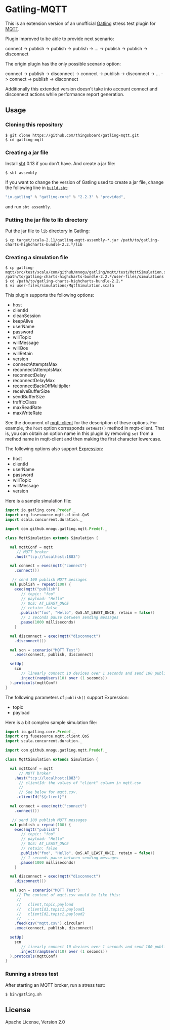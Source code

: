 # Gatling-MQTT

This is an extension version of an unofficial [Gatling](http://gatling.io/) stress test plugin
for [MQTT](http://mqtt.org/).

Plugin improved to be able to provide next scenario:

connect -> publish -> publish -> publish -> ... -> publish -> publish -> disconnect

The origin plugin has the only possible scenario option:

connect -> publish -> disconnect -> connect -> publish -> disconnect -> ... -> connect -> publish -> disconnect

Additionally this extended version doesn't take into account connect and disconnect actions while performance report generation.


## Usage

### Cloning this repository

    $ git clone https://github.com/thingsboard/gatling-mqtt.git
    $ cd gatling-mqtt

### Creating a jar file

Install [sbt](http://www.scala-sbt.org/) 0.13 if you don't have.
And create a jar file:

    $ sbt assembly

If you want to change the version of Gatling used to create a jar file,
change the following line in [`build.sbt`](build.sbt):

```scala
"io.gatling" % "gatling-core" % "2.2.3" % "provided",
```

and run `sbt assembly`.

### Putting the jar file to lib directory

Put the jar file to `lib` directory in Gatling:

    $ cp target/scala-2.11/gatling-mqtt-assembly-*.jar /path/to/gatling-charts-highcharts-bundle-2.2.*/lib

###  Creating a simulation file

    $ cp gatling-mqtt/src/test/scala/com/github/mnogu/gatling/mqtt/test/MqttSimulation.scala /path/to/gatling-charts-highcharts-bundle-2.2.*/user-files/simulations
    $ cd /path/to/gatling-charts-highcharts-bundle-2.2.*
    $ vi user-files/simulations/MqttSimulation.scala

This plugin supports the following options:

* host
* clientId
* cleanSession
* keepAlive
* userName
* password
* willTopic
* willMessage
* willQos
* willRetain
* version
* connectAttemptsMax
* reconnectAttemptsMax
* reconnectDelay
* reconnectDelayMax
* reconnectBackOffMultiplier
* receiveBufferSize
* sendBufferSize
* trafficClass
* maxReadRate
* maxWriteRate

See the document of [mqtt-client](https://github.com/fusesource/mqtt-client)
for the description of these options.
For example, the `host` option corresponds `setHost()` method in mqtt-client.
That is, you can obtain an option name in this plugin
by removing `set` from a method name in mqtt-client
and then making the first character lowercase.

The following options also support [Expression](http://gatling.io/docs/2.2.3/session/expression_el.html):

* host
* clientId
* userName
* password
* willTopic
* willMessage
* version

Here is a sample simulation file:

```scala
import io.gatling.core.Predef._
import org.fusesource.mqtt.client.QoS
import scala.concurrent.duration._

import com.github.mnogu.gatling.mqtt.Predef._

class MqttSimulation extends Simulation {

  val mqttConf = mqtt
     // MQTT broker
    .host("tcp://localhost:1883")

  val connect = exec(mqtt("connect")
    .connect())

   // send 100 publish MQTT messages
  val publish = repeat(100) {
    exec(mqtt("publish")
       // topic: "foo"
       // payload: "Hello"
       // QoS: AT_LEAST_ONCE
       // retain: false
      .publish("foo", "Hello", QoS.AT_LEAST_ONCE, retain = false))
       // 1 seconds pause between sending messages
      .pause(1000 milliseconds)
    }

  val disconnect = exec(mqtt("disconnect")
    .disconnect())

  val scn = scenario("MQTT Test")
    .exec(connect, publish, disconnect)

  setUp(
    scn
       // linearly connect 10 devices over 1 seconds and send 100 publish messages
      .inject(rampUsers(10) over (1 seconds))
  ).protocols(mqttConf)
}
```

The following parameters of `publish()` support Expression:

* topic
* payload

Here is a bit complex sample simulation file:

```scala
import io.gatling.core.Predef._
import org.fusesource.mqtt.client.QoS
import scala.concurrent.duration._

import com.github.mnogu.gatling.mqtt.Predef._

class MqttSimulation extends Simulation {

  val mqttConf = mqtt
      // MQTT broker
    .host("tcp://localhost:1883")
      // clientId: the values of "client" column in mqtt.csv
      //
      // See below for mqtt.csv.
     .clientId("${client}")

  val connect = exec(mqtt("connect")
    .connect())

   // send 100 publish MQTT messages
  val publish = repeat(100) {
    exec(mqtt("publish")
       // topic: "foo"
       // payload: "Hello"
       // QoS: AT_LEAST_ONCE
       // retain: false
      .publish("foo", "Hello", QoS.AT_LEAST_ONCE, retain = false))
       // 1 seconds pause between sending messages
      .pause(1000 milliseconds)
    }

  val disconnect = exec(mqtt("disconnect")
    .disconnect())

  val scn = scenario("MQTT Test")
     // The content of mqtt.csv would be like this:
     //
     //   client,topic,payload
     //   clientId1,topic1,payload1
     //   clientId2,topic2,payload2
     //   ...
    .feed(csv("mqtt.csv").circular)
    .exec(connect, publish, disconnect)

  setUp(
    scn
       // linearly connect 10 devices over 1 seconds and send 100 publish messages
      .inject(rampUsers(10) over (1 seconds))
  ).protocols(mqttConf)
}
```

### Running a stress test

After starting an MQTT broker, run a stress test:

    $ bin/gatling.sh

## License

Apache License, Version 2.0
